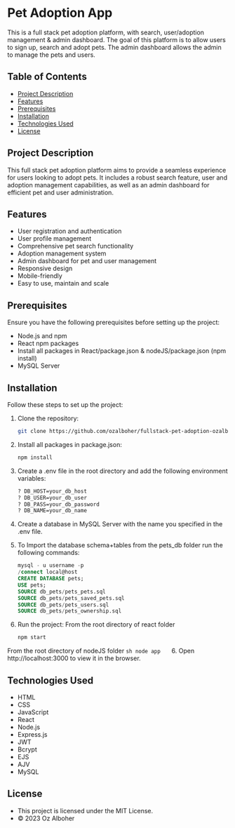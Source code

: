 # Pet Adoption App

This is a full stack pet adoption platform,
with search, user/adoption management &amp; admin dashboard.
The goal of this platform is to allow users to sign up, search and
adopt pets. The admin dashboard allows the admin to manage the pets
and users.



## Table of Contents

- [Project Description](#project-description)
- [Features](#features)
- [Prerequisites](#prerequisites)
- [Installation](#installation)
- [Technologies Used](#technologies-used)
- [License](#license)

## Project Description

This full stack pet adoption platform aims to provide a seamless experience for users looking to adopt pets. It includes a robust search feature, user and adoption management capabilities, as well as an admin dashboard for efficient pet and user administration.

## Features

- User registration and authentication
- User profile management
- Comprehensive pet search functionality
- Adoption management system
- Admin dashboard for pet and user management
- Responsive design
- Mobile-friendly
- Easy to use, maintain and scale

## Prerequisites

Ensure you have the following prerequisites before setting up the project:

- Node.js and npm
- React npm packages
- Install all packages in React/package.json & nodeJS/package.json (npm install)
- MySQL Server

## Installation

Follow these steps to set up the project:

1. Clone the repository:
   ```sh
   git clone https://github.com/ozalboher/fullstack-pet-adoption-ozalboher.git
    ```

2. Install all packages in package.json:
    ```sh
    npm install
    ```
3. Create a .env file in the root directory and add the following environment variables:
    ```sh
    ? DB_HOST=your_db_host
    ? DB_USER=your_db_user
    ? DB_PASS=your_db_password
    ? DB_NAME=your_db_name

4. Create a database in MySQL Server with the name you specified in the .env file.
5. To Import the database schema+tables from the pets_db folder run the following commands:
    ```sql
    mysql - u username -p 
    /connect local@host 
    CREATE DATABASE pets;
    USE pets;
    SOURCE db_pets/pets_pets.sql
    SOURCE db_pets/pets_saved_pets.sql
    SOURCE db_pets/pets_users.sql
    SOURCE db_pets/pets_ownership.sql
    ```

5. Run the project:
From the root directory of react folder
    ```sh
    npm start   
    ```
From the root directory of nodeJS folder
    ```sh
    node app  
    ```
6. Open http://localhost:3000 to view it in the browser.

## Technologies Used

- HTML
- CSS
- JavaScript
- React
- Node.js
- Express.js
- JWT
- Bcrypt
- EJS
- AJV
- MySQL

## License
- This project is licensed under the MIT License.
- © 2023 Oz Alboher



